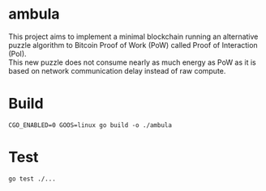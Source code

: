 # ambula

This project aims to implement a minimal blockchain running an alternative puzzle algorithm to Bitcoin Proof of Work (PoW) called Proof of Interaction (PoI).  
This new puzzle does not consume nearly as much energy as PoW as it is based on network communication delay instead of raw compute.  

# Build

`CGO_ENABLED=0 GOOS=linux go build -o ./ambula`

# Test

`go test ./...`
